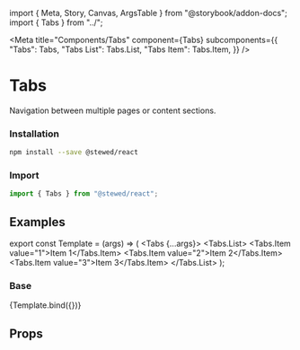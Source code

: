 import { Meta, Story, Canvas, ArgsTable } from "@storybook/addon-docs";
import { Tabs } from "../";

<Meta
  title="Components/Tabs"
  component={Tabs}
  subcomponents={{
    "Tabs": Tabs,
    "Tabs List": Tabs.List,
    "Tabs Item": Tabs.Item,
  }}
/>
# Tabs

Navigation between multiple pages or content sections.

### Installation

```bash
npm install --save @stewed/react
```

### Import

```js
import { Tabs } from "@stewed/react";
```

## Examples

export const Template = (args) => (
  <Tabs {...args}>
    <Tabs.List>
      <Tabs.Item value="1">Item 1</Tabs.Item>
      <Tabs.Item value="2">Item 2</Tabs.Item>
      <Tabs.Item value="3">Item 3</Tabs.Item>
    </Tabs.List>
  </Tabs>
);

### Base

<Canvas>
  <Story
    name="Base"
    args={{
      value: "1",
    }}>
    {Template.bind({})}
  </Story>
</Canvas>

## Props

<ArgsTable of={Tabs} />
